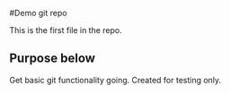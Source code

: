 #Demo git repo

This is the first file in the repo.

## Purpose below
Get basic git functionality going.
Created for testing only.